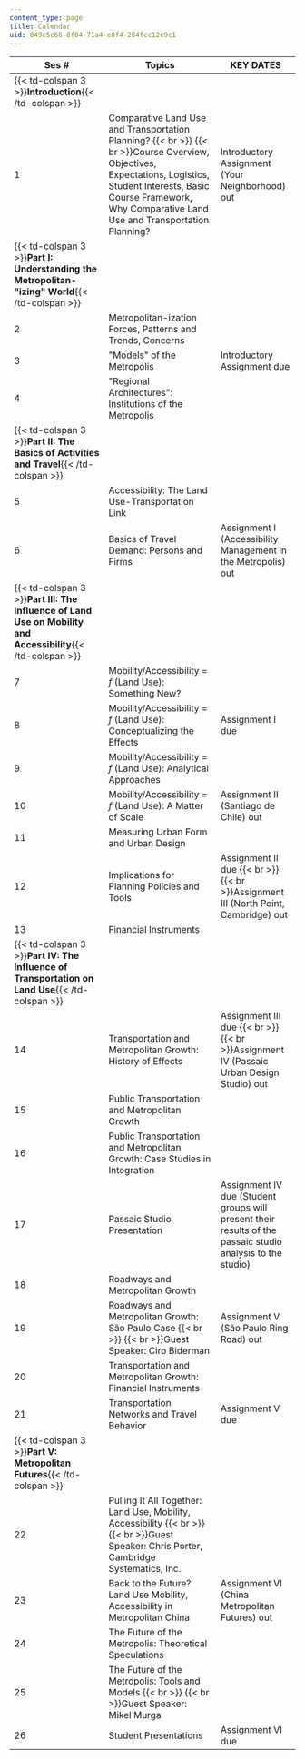 ```yaml
---
content_type: page
title: Calendar
uid: 849c5c66-8f04-71a4-e8f4-284fcc12c9c1
---
```


| Ses # | Topics | KEY DATES |
| --- | --- | --- |
| {{< td-colspan 3 >}}**Introduction**{{< /td-colspan >}} |||
| 1 | Comparative Land Use and Transportation Planning?  {{< br >}}  {{< br >}}Course Overview, Objectives, Expectations, Logistics, Student Interests, Basic Course Framework, Why Comparative Land Use and Transportation Planning? | Introductory Assignment (Your Neighborhood) out |
| {{< td-colspan 3 >}}**Part I: Understanding the Metropolitan-"izing" World**{{< /td-colspan >}} |||
| 2 | Metropolitan-ization Forces, Patterns and Trends, Concerns |  |
| 3 | "Models" of the Metropolis | Introductory Assignment due |
| 4 | "Regional Architectures": Institutions of the Metropolis |  |
| {{< td-colspan 3 >}}**Part II: The Basics of Activities and Travel**{{< /td-colspan >}} |||
| 5 | Accessibility: The Land Use-Transportation Link |  |
| 6 | Basics of Travel Demand: Persons and Firms | Assignment I (Accessibility Management in the Metropolis) out |
| {{< td-colspan 3 >}}**Part III: The Influence of Land Use on Mobility and Accessibility**{{< /td-colspan >}} |||
| 7 | Mobility/Accessibility = _f_ (Land Use): Something New? |  |
| 8 | Mobility/Accessibility = _f_ (Land Use): Conceptualizing the Effects | Assignment I due |
| 9 | Mobility/Accessibility = _f_ (Land Use): Analytical Approaches |  |
| 10 | Mobility/Accessibility = _f_ (Land Use): A Matter of Scale | Assignment II (Santiago de Chile) out |
| 11 | Measuring Urban Form and Urban Design |  |
| 12 | Implications for Planning Policies and Tools | Assignment II due  {{< br >}}  {{< br >}}Assignment III (North Point, Cambridge) out |
| 13 | Financial Instruments |  |
| {{< td-colspan 3 >}}**Part IV: The Influence of Transportation on Land Use**{{< /td-colspan >}} |||
| 14 | Transportation and Metropolitan Growth: History of Effects | Assignment III due  {{< br >}}  {{< br >}}Assignment IV (Passaic Urban Design Studio) out |
| 15 | Public Transportation and Metropolitan Growth |  |
| 16 | Public Transportation and Metropolitan Growth: Case Studies in Integration |  |
| 17 | Passaic Studio Presentation | Assignment IV due (Student groups will present their results of the passaic studio analysis to the studio) |
| 18 | Roadways and Metropolitan Growth |  |
| 19 | Roadways and Metropolitan Growth: São Paulo Case  {{< br >}}  {{< br >}}Guest Speaker: Ciro Biderman | Assignment V (São Paulo Ring Road) out |
| 20 | Transportation and Metropolitan Growth: Financial Instruments |  |
| 21 | Transportation Networks and Travel Behavior | Assignment V due |
| {{< td-colspan 3 >}}**Part V: Metropolitan Futures**{{< /td-colspan >}} |||
| 22 | Pulling It All Together: Land Use, Mobility, Accessibility  {{< br >}}  {{< br >}}Guest Speaker: Chris Porter, Cambridge Systematics, Inc. |  |
| 23 | Back to the Future? Land Use Mobility, Accessibility in Metropolitan China | Assignment VI (China Metropolitan Futures) out |
| 24 | The Future of the Metropolis: Theoretical Speculations |  |
| 25 | The Future of the Metropolis: Tools and Models  {{< br >}}  {{< br >}}Guest Speaker: Mikel Murga |  |
| 26 | Student Presentations | Assignment VI due